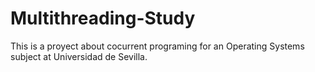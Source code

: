 # Multithreading-Study
This is a proyect about cocurrent programing for an Operating Systems subject at Universidad de Sevilla. 
